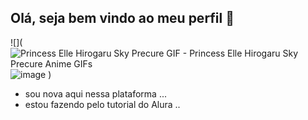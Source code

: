 ## Olá, seja bem vindo ao meu perfil 👋
![](<img src="https://media1.tenor.com/m/IV1n7hOKqU0AAAAC/princess-elle-hirogaru-sky-precure.gif" alt="Princess Elle Hirogaru Sky Precure GIF - Princess Elle Hirogaru Sky Precure Anime GIFs"/>![image](https://github.com/Lelewsz/Lelewsz/assets/172384943/d60a76b8-4517-4047-87bd-51840eb2d08e)
)
- sou nova aqui nessa plataforma ...
- estou fazendo pelo tutorial do Alura ..
